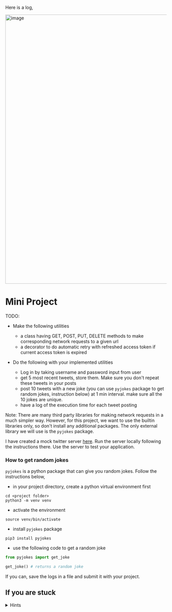 Here is a log,

<img width="838" alt="image" src="https://github.com/user-attachments/assets/6fcc44db-453f-4f31-89ea-560756ebe8b1" />

# Mini Project

TODO:
- Make the following utilities
    - a class having GET, POST, PUT, DELETE methods to make corresponding network requests to a given url
    - a decorator to do automatic retry with refreshed access token if current access token is expired

- Do the following with your implemented utilities
    - Log in by taking username and password input from user
    - get 5 most recent tweets, store them. Make sure you don't repeat these tweets in your posts
    - post 10 tweets with a new joke (you can use `pyjokes` package to get random jokes, instruction below) at 1 min interval. make sure all the 10 jokes are unique.
    - have a log of the execution time for each tweet posting 

Note: There are many third party libraries for making network requests in a much simpler way. However, for this project, we want to use the builtin libraries only, so don't install any additional packages. The only external library we will use is the `pyjokes` package.

I have created a mock twitter server [here](https://github.com/AhsanShihab/Intern-Test-Server). Run the server locally following the instructions there. Use the server to test your application.

### How to get random jokes

`pyjokes` is a python package that can give you random jokes. Follow the instructions below,
- in your project directory, create a python virtual environment first
```
cd <project folder>
python3 -m venv venv
```
- activate the environment
```
source venv/bin/activate
```
- install `pyjokes` package
```
pip3 install pyjokes
```
- use the following code to get a random joke
```python
from pyjokes import get_joke

get_joke() # returns a random joke
```

If you can, save the logs in a file and submit it with your project.

## If you are stuck
<details>
  <summary>Hints</summary>
  
  * write a base NetworkRequest class with static get, post, put, delete methods with generic parameters
  * write a class that can store the access_token and refresh_token, and update them
  * the decorator for updating the token will trigger token update if the network call response code in 401. It will re-run the function after updating the token (if retry also returns 401, no need to retry that request again)
  * the base NetworkRequest class doesn't need to have the auto retry mechanism. You can write another class specific to our need and use the NetworkRequest class's methods to make the network calls from there. This new class methods can be retried with the decorator.
  * use a decorator to log the execution time
  * you can maintain a `set` or `dict` object to keep track of the used jokes. for more fun, use a sql database, (for example, sqlite), to keep track of the used jokes. write a uniquness_checker context manager.
</details>
